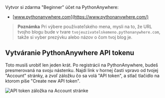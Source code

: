 Vytvor si zdarma "Beginner" účet na PythonAnywhere:

* [www.pythonanywhere.com](https://www.pythonanywhere.com/)

> **Poznámka** Pri výbere používateľského mena, mysli na to, že URL tvojho blogu bude v tvare `tvojeuzivatelskemeno.pythonanywhere.com`, takže si vyber prezývku alebo názov o čom tvoj blog je.

## Vytváranie PythonAnywhere API tokenu

Toto musíš urobiť len jeden krát. Po registrácii na PythonAnywhere, budeš presmerovaná na svoju nástenku. Najdi link v hornej časti vpravo od tvojej "Account" stránky, a zvoľ záložku čo sa volá "API token", a stlač tlačidlo na ktorom píše "Create new API token".

![API token záložka na Account stránke](../deploy/images/pythonanywhere_create_api_token.png)